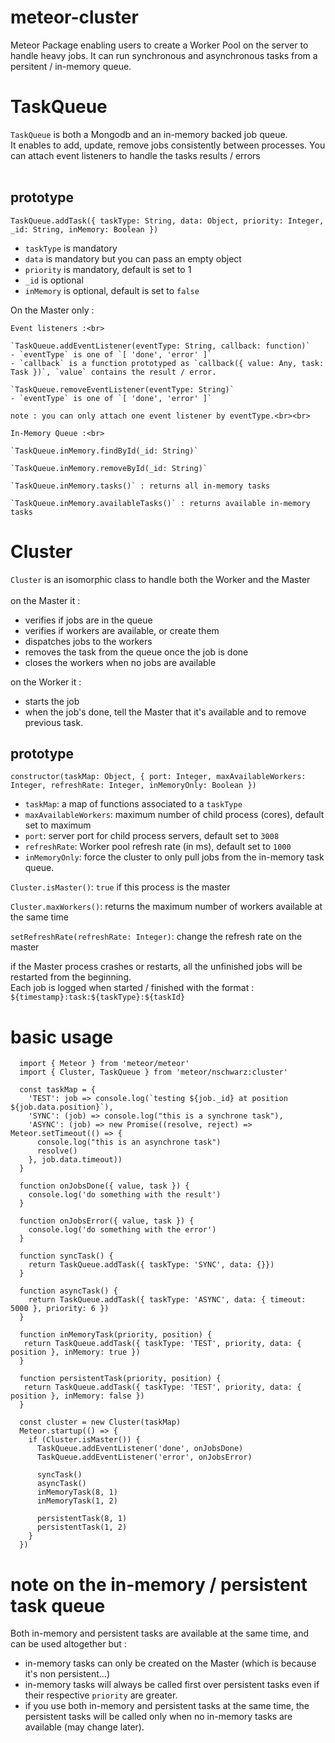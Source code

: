 # meteor-cluster

Meteor Package enabling users to create a Worker Pool on the server to handle heavy jobs.
It can run synchronous and asynchronous tasks from a persitent / in-memory queue.

# TaskQueue
  `TaskQueue` is both a Mongodb and an in-memory backed job queue.<br>
  It enables to add, update, remove jobs consistently between processes.
  You can attach event listeners to handle the tasks results / errors<br><br>

## prototype

  `TaskQueue.addTask({ taskType: String, data: Object, priority: Integer, _id: String, inMemory: Boolean })`
  - `taskType` is mandatory
  - `data` is mandatory but you can pass an empty object
  - `priority` is mandatory, default is set to 1
  - `_id` is optional
  - `inMemory` is optional, default is set to `false`

  On the Master only :<br>

    Event listeners :<br>

    `TaskQueue.addEventListener(eventType: String, callback: function)`
    - `eventType` is one of `[ 'done', 'error' ]`
    - `callback` is a function prototyped as `callback({ value: Any, task: Task })`, `value` contains the result / error.

    `TaskQueue.removeEventListener(eventType: String)`
    - `eventType` is one of `[ 'done', 'error' ]`

    note : you can only attach one event listener by eventType.<br><br>

    In-Memory Queue :<br>

    `TaskQueue.inMemory.findById(_id: String)`

    `TaskQueue.inMemory.removeById(_id: String)`

    `TaskQueue.inMemory.tasks()` : returns all in-memory tasks

    `TaskQueue.inMemory.availableTasks()` : returns available in-memory tasks


# Cluster
  `Cluster` is an isomorphic class to handle both the Worker and the Master<br/><br/>
  on the Master it :
  - verifies if jobs are in the queue
  - verifies if workers are available, or create them
  - dispatches jobs to the workers
  - removes the task from the queue once the job is done
  - closes the workers when no jobs are available

  on the Worker it :
  - starts the job
  - when the job's done, tell the Master that it's available and to remove previous task.

  ## prototype

  `constructor(taskMap: Object, { port: Integer, maxAvailableWorkers: Integer, refreshRate: Integer, inMemoryOnly: Boolean })`
  - `taskMap`: a map of functions associated to a `taskType`
  - `maxAvailableWorkers`: maximum number of child process (cores), default set to maximum
  - `port`: server port for child process servers, default set to `3008`
  - `refreshRate`: Worker pool refresh rate (in ms), default set to `1000`
  - `inMemoryOnly`: force the cluster to only pull jobs from the in-memory task queue.

  `Cluster.isMaster()`: `true` if this process is the master<br/>

  `Cluster.maxWorkers()`: returns the maximum number of workers available at the same time<br/>

  `setRefreshRate(refreshRate: Integer)`: change the refresh rate on the master

  if the Master process crashes or restarts, all the unfinished jobs will be restarted from the beginning.<br/>
  Each job is logged when started / finished with the format : `${timestamp}:task:${taskType}:${taskId}`<br/>

# basic usage

```
  import { Meteor } from 'meteor/meteor'
  import { Cluster, TaskQueue } from 'meteor/nschwarz:cluster'

  const taskMap = {
    'TEST': job => console.log(`testing ${job._id} at position ${job.data.position}`),
    'SYNC': (job) => console.log("this is a synchrone task"),
    'ASYNC': (job) => new Promise((resolve, reject) => Meteor.setTimeout(() => {
      console.log("this is an asynchrone task")
      resolve()
    }, job.data.timeout))
  }

  function onJobsDone({ value, task }) {
    console.log('do something with the result')  
  }

  function onJobsError({ value, task }) {
    console.log('do something with the error')
  }

  function syncTask() {
    return TaskQueue.addTask({ taskType: 'SYNC', data: {}})
  }

  function asyncTask() {
    return TaskQueue.addTask({ taskType: 'ASYNC', data: { timeout: 5000 }, priority: 6 })
  }

  function inMemoryTask(priority, position) {
   return TaskQueue.addTask({ taskType: 'TEST', priority, data: { position }, inMemory: true })
  }

  function persistentTask(priority, position) {
   return TaskQueue.addTask({ taskType: 'TEST', priority, data: { position }, inMemory: false })
  }

  const cluster = new Cluster(taskMap)
  Meteor.startup(() => {
    if (Cluster.isMaster()) {
      TaskQueue.addEventListener('done', onJobsDone)
      TaskQueue.addEventListener('error', onJobsError)

      syncTask()
      asyncTask()
      inMemoryTask(8, 1)
      inMemoryTask(1, 2)

      persistentTask(8, 1)
      persistentTask(1, 2)
    }
  })
```
# note on the in-memory / persistent task queue

Both in-memory and persistent tasks are available at the same time, and can be used altogether but :

- in-memory tasks can only be created on the Master (which is because it's non persistent...)
- in-memory tasks will always be called first over persistent tasks even if their respective `priority` are greater.
- if you use both in-memory and persistent tasks at the same time, the persistent tasks will be called only when no in-memory tasks are available (may change later).
